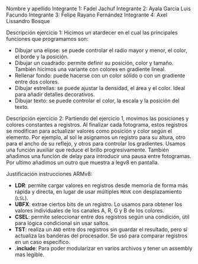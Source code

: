 Nombre y apellido
Integrante 1: Fadel Jachuf
Integrante 2: Ayala Garcia Luis Facundo
Integrante 3: Felipe Rayano Fernández
Integrante 4: Axel Lissandro Bosque

Descripción ejercicio 1:
Hicimos un atardecer en el cual las principales funciones que programamos son:
- Dibujar una elipse: se puede controlar el radio mayor y menor, el color, el borde y la posición.
- Dibujar un cuadrado: permite definir su posición, color y tamaño. También hicimos una variante con colores en gradiente lineal.
- Rellenar fondo: puede hacerse con un color sólido o con un gradiente entre dos colores.
- Dibujar estrellas: se puede ajustar la densidad, el área y el color. Ideal para añadir detalles decorativos.
- Dibujar texto: se puede controlar el color, la escala y la posición del texto.

Descripción ejercicio 2:
Partiendo del ejercicio 1, movimos las posiciones y colores constantes a registros. Al finalizar cada fotograma, estos registros se modifican para actualizar valores como posición y color según el elemento.
Por ejemplo, al sol le asignamos un registro para su altura, otro para el ancho de su reflejo, y otros para controlar los gradientes. Usamos una función auxiliar que reduce el brillo progresivamente.
También añadimos una función de delay para introducir una pausa entre fotogramas.
Por ultimo añadimos un outro que muestra a legv8 en pantalla.

Justificación instrucciones ARMv8:
- **LDR**: permite cargar valores en registros desde memoria de forma más rápida y directa, en lugar de usar múltiples `MOVK` con desplazamiento (`LSL`).
- **UBFX**: extrae ciertos bits de un registro. Lo usamos para obtener los valores individuales de los canales A, R, G y B de los colores.
- **CSEL**: permite seleccionar entre dos registros según una condición, útil para lógica condicional sin usar saltos.
- **TST**: realiza un `AND` entre dos registros sin guardar el resultado, pero sí actualiza las banderas del procesador. Se usó para comparar registros en un caso específico.
- **.include**: Para poder modularizar en varios archivos y tener un assembly mas legible.
